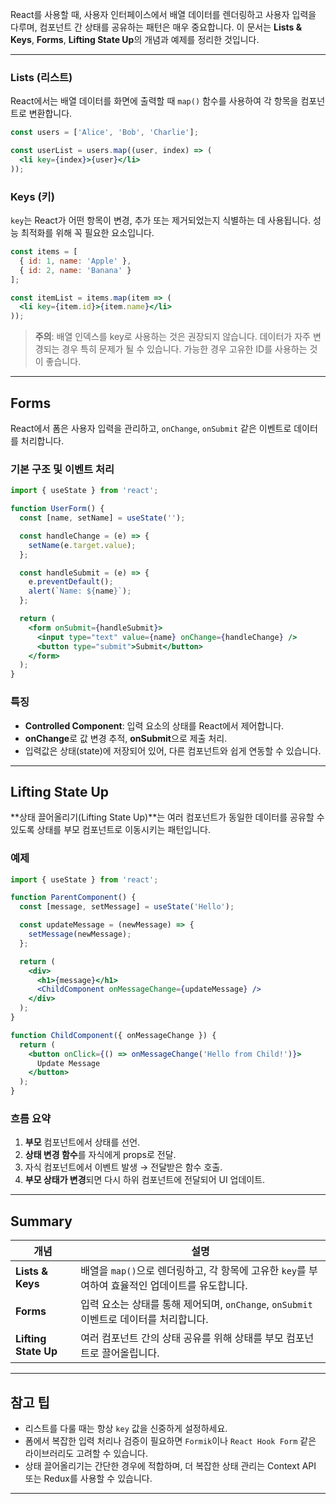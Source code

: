 React를 사용할 때, 사용자 인터페이스에서 배열 데이터를 렌더링하고 사용자 입력을 다루며, 컴포넌트 간 상태를 공유하는 패턴은 매우 중요합니다. 이 문서는 **Lists & Keys**, **Forms**, **Lifting State Up**의 개념과 예제를 정리한 것입니다.

---

###  Lists (리스트)

React에서는 배열 데이터를 화면에 출력할 때 `map()` 함수를 사용하여 각 항목을 컴포넌트로 변환합니다.

```jsx
const users = ['Alice', 'Bob', 'Charlie'];

const userList = users.map((user, index) => (
  <li key={index}>{user}</li>
));
```

###  Keys (키)

`key`는 React가 어떤 항목이 변경, 추가 또는 제거되었는지 식별하는 데 사용됩니다. 성능 최적화를 위해 꼭 필요한 요소입니다.

```jsx
const items = [
  { id: 1, name: 'Apple' },
  { id: 2, name: 'Banana' }
];

const itemList = items.map(item => (
  <li key={item.id}>{item.name}</li>
));
```

> **주의**: 배열 인덱스를 key로 사용하는 것은 권장되지 않습니다. 데이터가 자주 변경되는 경우 특히 문제가 될 수 있습니다. 가능한 경우 고유한 ID를 사용하는 것이 좋습니다.

---

## Forms

React에서 폼은 사용자 입력을 관리하고, `onChange`, `onSubmit` 같은 이벤트로 데이터를 처리합니다.

###  기본 구조 및 이벤트 처리

```jsx
import { useState } from 'react';

function UserForm() {
  const [name, setName] = useState('');

  const handleChange = (e) => {
    setName(e.target.value);
  };

  const handleSubmit = (e) => {
    e.preventDefault();
    alert(`Name: ${name}`);
  };

  return (
    <form onSubmit={handleSubmit}>
      <input type="text" value={name} onChange={handleChange} />
      <button type="submit">Submit</button>
    </form>
  );
}
```

###  특징

- **Controlled Component**: 입력 요소의 상태를 React에서 제어합니다.
- **onChange**로 값 변경 추적, **onSubmit**으로 제출 처리.
- 입력값은 상태(state)에 저장되어 있어, 다른 컴포넌트와 쉽게 연동할 수 있습니다.

---

## Lifting State Up

**상태 끌어올리기(Lifting State Up)**는 여러 컴포넌트가 동일한 데이터를 공유할 수 있도록 상태를 부모 컴포넌트로 이동시키는 패턴입니다.

### 예제

```jsx
import { useState } from 'react';

function ParentComponent() {
  const [message, setMessage] = useState('Hello');

  const updateMessage = (newMessage) => {
    setMessage(newMessage);
  };

  return (
    <div>
      <h1>{message}</h1>
      <ChildComponent onMessageChange={updateMessage} />
    </div>
  );
}

function ChildComponent({ onMessageChange }) {
  return (
    <button onClick={() => onMessageChange('Hello from Child!')}>
      Update Message
    </button>
  );
}
```

###  흐름 요약

1. **부모** 컴포넌트에서 상태를 선언.
2. **상태 변경 함수**를 자식에게 props로 전달.
3. 자식 컴포넌트에서 이벤트 발생 → 전달받은 함수 호출.
4. **부모 상태가 변경**되면 다시 하위 컴포넌트에 전달되어 UI 업데이트.

---

##  Summary

| 개념 | 설명 |
|------|------|
| **Lists & Keys** | 배열을 `map()`으로 렌더링하고, 각 항목에 고유한 `key`를 부여하여 효율적인 업데이트를 유도합니다. |
| **Forms** | 입력 요소는 상태를 통해 제어되며, `onChange`, `onSubmit` 이벤트로 데이터를 처리합니다. |
| **Lifting State Up** | 여러 컴포넌트 간의 상태 공유를 위해 상태를 부모 컴포넌트로 끌어올립니다. |

---

##  참고 팁

- 리스트를 다룰 때는 항상 `key` 값을 신중하게 설정하세요.
- 폼에서 복잡한 입력 처리나 검증이 필요하면 `Formik`이나 `React Hook Form` 같은 라이브러리도 고려할 수 있습니다.
- 상태 끌어올리기는 간단한 경우에 적합하며, 더 복잡한 상태 관리는 Context API 또는 Redux를 사용할 수 있습니다.

---
